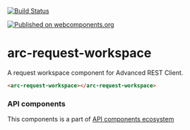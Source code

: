 [![Build Status](https://travis-ci.org/advanced-rest-client/api-url-data-model.svg?branch=stage)](https://travis-ci.org/advanced-rest-client/arc-request-workspace)

[![Published on webcomponents.org](https://img.shields.io/badge/webcomponents.org-published-blue.svg)](https://www.webcomponents.org/element/advanced-rest-client/arc-request-workspace)

# arc-request-workspace

A request workspace component for Advanced REST Client.

```html
<arc-request-workspace></arc-request-workspace>
```

### API components

This components is a part of [API components ecosystem](https://elements.advancedrestclient.com/)
